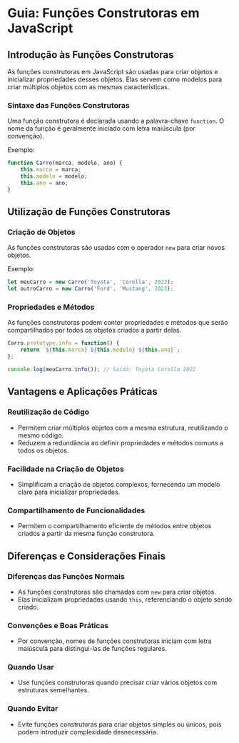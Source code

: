 # Guia: Funções Construtoras em JavaScript

## Introdução às Funções Construtoras

As funções construtoras em JavaScript são usadas para criar objetos e inicializar propriedades desses objetos. Elas servem como modelos para criar múltiplos objetos com as mesmas características.

### Sintaxe das Funções Construtoras

Uma função construtora é declarada usando a palavra-chave `function`. O nome da função é geralmente iniciado com letra maiúscula (por convenção).

Exemplo:

```javascript
function Carro(marca, modelo, ano) {
    this.marca = marca;
    this.modelo = modelo;
    this.ano = ano;
}
```

## Utilização de Funções Construtoras

### Criação de Objetos

As funções construtoras são usadas com o operador `new` para criar novos objetos.

Exemplo:

```javascript
let meuCarro = new Carro('Toyota', 'Corolla', 2022);
let outroCarro = new Carro('Ford', 'Mustang', 2023);
```

### Propriedades e Métodos

As funções construtoras podem conter propriedades e métodos que serão compartilhados por todos os objetos criados a partir delas.

```javascript
Carro.prototype.info = function() {
    return `${this.marca} ${this.modelo} ${this.ano}`;
};

console.log(meuCarro.info()); // Saída: Toyota Corolla 2022
```

## Vantagens e Aplicações Práticas

### Reutilização de Código

- Permitem criar múltiplos objetos com a mesma estrutura, reutilizando o mesmo código.
- Reduzem a redundância ao definir propriedades e métodos comuns a todos os objetos.

### Facilidade na Criação de Objetos

- Simplificam a criação de objetos complexos, fornecendo um modelo claro para inicializar propriedades.

### Compartilhamento de Funcionalidades

- Permitem o compartilhamento eficiente de métodos entre objetos criados a partir da mesma função construtora.

## Diferenças e Considerações Finais

### Diferenças das Funções Normais

- As funções construtoras são chamadas com `new` para criar objetos.
- Elas inicializam propriedades usando `this`, referenciando o objeto sendo criado.

### Convenções e Boas Práticas

- Por convenção, nomes de funções construtoras iniciam com letra maiúscula para distingui-las de funções regulares.

### Quando Usar

- Use funções construtoras quando precisar criar vários objetos com estruturas semelhantes.

### Quando Evitar

- Evite funções construtoras para criar objetos simples ou únicos, pois podem introduzir complexidade desnecessária.
